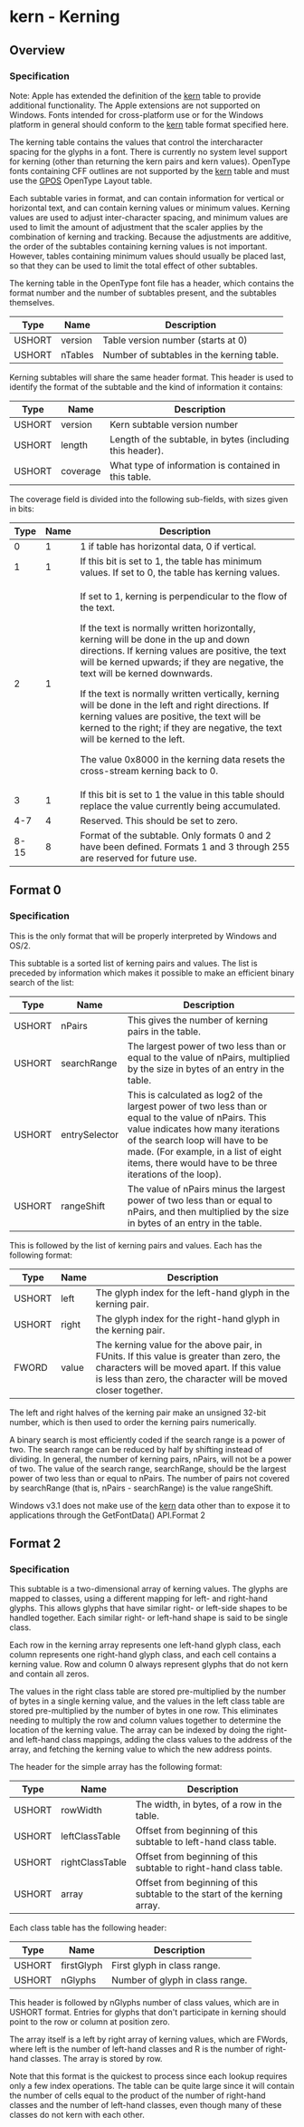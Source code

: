 # kern - Kerning

## Overview

### Specification

Note: Apple has extended the definition of the [kern](#chapter.kern)
table to provide additional functionality. The Apple extensions are not
supported on Windows. Fonts intended for cross-platform use or for the
Windows platform in general should conform to the [kern](#chapter.kern)
table format specified here.

The kerning table contains the values that control the intercharacter
spacing for the glyphs in a font. There is currently no system level
support for kerning (other than returning the kern pairs and kern
values). OpenType fonts containing CFF outlines are not supported by the
[kern](#chapter.kern) table and must use the [GPOS](#chapter.GPOS)
OpenType Layout table.

Each subtable varies in format, and can contain information for vertical
or horizontal text, and can contain kerning values or minimum values.
Kerning values are used to adjust inter-character spacing, and minimum
values are used to limit the amount of adjustment that the scaler
applies by the combination of kerning and tracking. Because the
adjustments are additive, the order of the subtables containing kerning
values is not important. However, tables containing minimum values
should usually be placed last, so that they can be used to limit the
total effect of other subtables.

The kerning table in the OpenType font file has a header, which contains
the format number and the number of subtables present, and the subtables
themselves.

| Type   | Name    | Description                               |
| ------ | ------- | ----------------------------------------- |
| USHORT | version | Table version number (starts at 0)        |
| USHORT | nTables | Number of subtables in the kerning table. |

Kerning subtables will share the same header format. This header is used
to identify the format of the subtable and the kind of information it
contains:

| Type   | Name     | Description                                               |
| ------ | -------- | --------------------------------------------------------- |
| USHORT | version  | Kern subtable version number                              |
| USHORT | length   | Length of the subtable, in bytes (including this header). |
| USHORT | coverage | What type of information is contained in this table.      |

The coverage field is divided into the following sub-fields, with sizes
given in bits:

<table>
<thead>
<tr class="header">
<th>Type</th>
<th>Name</th>
<th>Description</th>
</tr>
</thead>
<tbody>
<tr class="odd">
<td>0</td>
<td>1</td>
<td>1 if table has horizontal data, 0 if vertical.</td>
</tr>
<tr class="even">
<td>1</td>
<td>1</td>
<td>If this bit is set to 1, the table has minimum values. If set to 0, the table has kerning values.</td>
</tr>
<tr class="odd">
<td>2</td>
<td>1</td>
<td><p>If set to 1, kerning is perpendicular to the flow of the text.</p>
<p>If the text is normally written horizontally, kerning will be done in the up and down directions. If kerning values are positive, the text will be kerned upwards; if they are negative, the text will be kerned downwards.</p>
<p>If the text is normally written vertically, kerning will be done in the left and right directions. If kerning values are positive, the text will be kerned to the right; if they are negative, the text will be kerned to the left.</p>
<p>The value 0x8000 in the kerning data resets the cross-stream kerning back to 0.</p></td>
</tr>
<tr class="even">
<td>3</td>
<td>1</td>
<td>If this bit is set to 1 the value in this table should replace the value currently being accumulated.</td>
</tr>
<tr class="odd">
<td>4-7</td>
<td>4</td>
<td>Reserved. This should be set to zero.</td>
</tr>
<tr class="even">
<td>8-15</td>
<td>8</td>
<td>Format of the subtable. Only formats 0 and 2 have been defined. Formats 1 and 3 through 255 are reserved for future use.</td>
</tr>
</tbody>
</table>

## Format 0

### Specification

This is the only format that will be properly interpreted by Windows and
OS/2.

This subtable is a sorted list of kerning pairs and values. The list is
preceded by information which makes it possible to make an efficient
binary search of the list:

| Type   | Name          | Description                                                                                                                                                                                                                                                                       |
| ------ | ------------- | --------------------------------------------------------------------------------------------------------------------------------------------------------------------------------------------------------------------------------------------------------------------------------- |
| USHORT | nPairs        | This gives the number of kerning pairs in the table.                                                                                                                                                                                                                              |
| USHORT | searchRange   | The largest power of two less than or equal to the value of nPairs, multiplied by the size in bytes of an entry in the table.                                                                                                                                                     |
| USHORT | entrySelector | This is calculated as log2 of the largest power of two less than or equal to the value of nPairs. This value indicates how many iterations of the search loop will have to be made. (For example, in a list of eight items, there would have to be three iterations of the loop). |
| USHORT | rangeShift    | The value of nPairs minus the largest power of two less than or equal to nPairs, and then multiplied by the size in bytes of an entry in the table.                                                                                                                               |

This is followed by the list of kerning pairs and values. Each has the
following format:

| Type   | Name  | Description                                                                                                                                                                                            |
| ------ | ----- | ------------------------------------------------------------------------------------------------------------------------------------------------------------------------------------------------------ |
| USHORT | left  | The glyph index for the left-hand glyph in the kerning pair.                                                                                                                                           |
| USHORT | right | The glyph index for the right-hand glyph in the kerning pair.                                                                                                                                          |
| FWORD  | value | The kerning value for the above pair, in FUnits. If this value is greater than zero, the characters will be moved apart. If this value is less than zero, the character will be moved closer together. |

The left and right halves of the kerning pair make an unsigned 32-bit
number, which is then used to order the kerning pairs numerically.

A binary search is most efficiently coded if the search range is a power
of two. The search range can be reduced by half by shifting instead of
dividing. In general, the number of kerning pairs, nPairs, will not be a
power of two. The value of the search range, searchRange, should be the
largest power of two less than or equal to nPairs. The number of pairs
not covered by searchRange (that is, nPairs - searchRange) is the value
rangeShift.

Windows v3.1 does not make use of the [kern](#chapter.kern) data other
than to expose it to applications through the GetFontData() API.Format 2

## Format 2

### Specification

This subtable is a two-dimensional array of kerning values. The glyphs
are mapped to classes, using a different mapping for left- and
right-hand glyphs. This allows glyphs that have similar right- or
left-side shapes to be handled together. Each similar right- or
left-hand shape is said to be single class.

Each row in the kerning array represents one left-hand glyph class, each
column represents one right-hand glyph class, and each cell contains a
kerning value. Row and column 0 always represent glyphs that do not kern
and contain all zeros.

The values in the right class table are stored pre-multiplied by the
number of bytes in a single kerning value, and the values in the left
class table are stored pre-multiplied by the number of bytes in one row.
This eliminates needing to multiply the row and column values together
to determine the location of the kerning value. The array can be indexed
by doing the right- and left-hand class mappings, adding the class
values to the address of the array, and fetching the kerning value to
which the new address points.

The header for the simple array has the following format:

| Type   | Name            | Description                                                               |
| ------ | --------------- | ------------------------------------------------------------------------- |
| USHORT | rowWidth        | The width, in bytes, of a row in the table.                               |
| USHORT | leftClassTable  | Offset from beginning of this subtable to left-hand class table.          |
| USHORT | rightClassTable | Offset from beginning of this subtable to right-hand class table.         |
| USHORT | array           | Offset from beginning of this subtable to the start of the kerning array. |

Each class table has the following header:

| Type   | Name       | Description                     |
| ------ | ---------- | ------------------------------- |
| USHORT | firstGlyph | First glyph in class range.     |
| USHORT | nGlyphs    | Number of glyph in class range. |

This header is followed by nGlyphs number of class values, which are in
USHORT format. Entries for glyphs that don't participate in kerning
should point to the row or column at position zero.

The array itself is a left by right array of kerning values, which are
FWords, where left is the number of left-hand classes and R is the
number of right-hand classes. The array is stored by row.

Note that this format is the quickest to process since each lookup
requires only a few index operations. The table can be quite large since
it will contain the number of cells equal to the product of the number
of right-hand classes and the number of left-hand classes, even though
many of these classes do not kern with each other.

